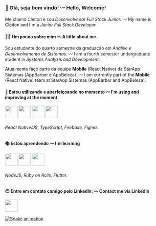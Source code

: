 ### 👋 Olá, seja bem vindo! 〰 Hello, Welcome!
Me chamo Cleiton e sou <i>Desenvolvedor Full Stack Junior.</i> 〰 My name is Cleiton and I'm a <i>Junior Full Stack Developer</i>


#### 👨‍💻 Um pouco sobre mim 〰 A little about me
<p>Sou estudante do quarto semestre da graduação em <i>Análise e Desenvolvimento de Sistemas.</i> 〰 I am a fourth semester undergraduate student in <i>Systems Analysis and Development.</i>
<p>Atualmente faço parte da equipe <b>Mobile</b> (React Native) da StarApp Sistemas (AppBarber e AppBeleza). 〰 I am currently part of the <b>Mobile</b> (React Native) team at StarApp Sistemas (AppBarber and AppBeleza).</p>

#### 🦾 Estou utilizando e aperfeiçoando no momento 〰 I'm using and improving at the moment

<div>
<img src="https://cdn.jsdelivr.net/gh/devicons/devicon/icons/react/react-original-wordmark.svg" width='40' height='40'/>
<img src="https://cdn.jsdelivr.net/gh/devicons/devicon/icons/typescript/typescript-original.svg" width='40' height='40' />
<img src="https://cdn.jsdelivr.net/gh/devicons/devicon/icons/firebase/firebase-plain-wordmark.svg"  width='40' height='40' />
<img src="https://cdn.jsdelivr.net/gh/devicons/devicon/icons/figma/figma-original.svg" width='40' height='40' />
</div>

###### React Native/JS, TypeScript, Firebase, Figma.


#### 📚 Estou aprendendo 〰 I'm learning

<div>
<img src="https://cdn.jsdelivr.net/gh/devicons/devicon/icons/nodejs/nodejs-original.svg" width='40' height='40' />
<img src="https://cdn.jsdelivr.net/gh/devicons/devicon/icons/ruby/ruby-plain.svg" width='40' height='40' />
<img src="https://cdn.jsdelivr.net/gh/devicons/devicon/icons/flutter/flutter-original.svg" width='40' height='40' />
</div>

###### NodeJS, Ruby on Rails, Flutter.


#### 😉 Entre em contato comigo pelo LinkedIn: 〰 Contact me via LinkedIn
<a href="https://linkedin.com/in/cleitonsalvagni" target="_blank">
<img src="https://cdn.jsdelivr.net/gh/devicons/devicon/icons/linkedin/linkedin-original.svg" href='www.linkedin.com/in/cleitonsalvagni' width='40' height='40' />
  
  
![Snake animation](https://github.com/HugoHenriql/HugoHenriql/blob/output/github-contribution-grid-snake.svg)

